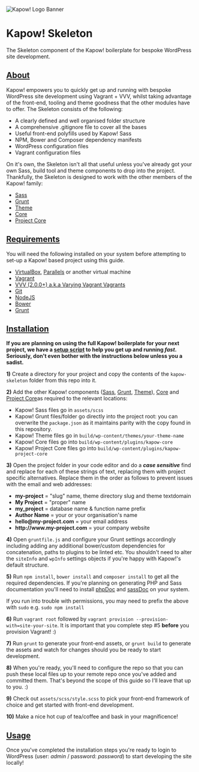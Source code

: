 ![Kapow! Logo Banner](https://raw.githubusercontent.com/kapow-wp/kapow-skeleton/master/kapow-full-logo-x2.png)

# Kapow! Skeleton

The Skeleton component of the Kapow! boilerplate for bespoke WordPress site development.

## [About](#about)

Kapow! empowers you to quickly get up and running with bespoke WordPress site development using Vagrant + VVV, whilst taking advantage of the front-end, tooling and theme goodness that the other modules have to offer. The Skeleton consists of the following:

- A clearly defined and well organised folder structure
- A comprehensive .gitignore file to cover all the bases
- Useful front-end polyfills used by Kapow! Sass
- NPM, Bower and Composer dependency manifests
- WordPress configuration files
- Vagrant configuration files

On it's own, the Skeleton isn't all that useful unless you've already got your own Sass, build tool and theme components to drop into the project. Thankfully, the Skeleton is designed to work with the other members of the Kapow! family: 

- [Sass](https://github.com/mkdo/kapow-sass)
- [Grunt](https://github.com/mkdo/kapow-grunt)
- [Theme](https://github.com/mkdo/kapow-theme)
- [Core](https://github.com/mkdo/kapow-core)
- [Project Core](https://github.com/mkdo/kapow-project-core)

## [Requirements](#requirements)

You will need the following installed on your system before attempting to set-up a Kapow! based project using this guide.

- [VirtualBox](http://www.virtualbox.org/), [Parallels](http://www.parallels.com) or another virtual machine
- [Vagrant](https://www.vagrantup.com/)
- [VVV (2.0.0+) a.k.a Varying Vagrant Vagrants](https://github.com/Varying-Vagrant-Vagrants/VVV)
- [Git](https://git-scm.com/book/en/v2/Getting-Started-Installing-Git)
- [NodeJS](https://nodejs.org/)
- [Bower](http://bower.io/#install-bower)
- [Grunt](http://gruntjs.com/installing-grunt)

## [Installation](#installation)

**If you are planning on using the full Kapow! boilerplate for your next project, we have a [setup script](https://github.com/mkdo/kapow-setup) to help you get up and running *fast*. Seriously, don't even bother with the instructions below unless you a sadist.**

**1)** Create a directory for your project and copy the contents of the `kapow-skeleton` folder from this repo into it.

**2)** Add the other Kapow! components ([Sass](https://github.com/mkdo/kapow-sass), [Grunt](https://github.com/mkdo/kapow-grunt), [Theme](https://github.com/mkdo/kapow-theme)), [Core](https://github.com/mkdo/kapow-core) and [Project Core](https://github.com/mkdo/kapow-project-core)as required to the relevant locations:

- Kapow! Sass files go in `assets/scss`
- Kapow! Grunt files/folder go directly into the project root: you can overwrite the `package.json` as it maintains parity with the copy found in this repository.
- Kapow! Theme files go in `build/wp-content/themes/your-theme-name`
- Kapow! Core files go into `build/wp-content/plugins/kapow-core`
- Kapow! Project Core files go into `build/wp-content/plugins/kapow-project-core`

**3)** Open the project folder in your code editor and do a ***case sensitive*** find and replace for each of these strings of text, replacing them with project specific alternatives. Replace them in the order as follows to prevent issues with the email and web addresses:

- **my-project** = "slug" name, theme directory slug and theme textdomain
- **My Project** = "proper" name
- **my_project** = database name & function name prefix
- **Author Name** = your or your organisation's name
- **hello@<span></span>my-project.com** = your email address
- **http://www&#8203;.&#8203;my-project.com** = your company website

**4)** Open `gruntfile.js` and configure your Grunt settings accordingly including adding any additional bower/custom dependencies for concatenation, paths to plugins to be linted etc. You shouldn't need to alter the `siteInfo` and `wpInfo` settings objects if you're happy with Kapow!'s default structure.

**5)** Run `npm install`,  `bower install` and `composer install` to get all the required dependencies. If you're planning on generating PHP and Sass documentation you'll need to install [phpDoc](http://www.phpdoc.org/docs/latest/getting-started/installing.html) and [sassDoc](http://www.sassdoc.com) on your system.

If you run into trouble with permissions, you may need to prefix the above with `sudo` e.g. `sudo npm install`

**6)** Run `vagrant root` followed by `vagrant provision --provision-with=site-your-site`. It is important that you complete step #5 **before** you provision Vagrant! :)

**7)** Run `grunt` to generate your front-end assets, or `grunt build` to generate the assets and watch for changes should you be ready to start development.

**8)** When you're ready, you'll need to configure the repo so that you can push these local files up to your remote repo once you've added and committed them. That's beyond the scope of this guide so I'll leave that up to you. :)

**9)** Check out `assets/scss/style.scss` to pick your front-end framework of choice and get started with front-end development.

**10)** Make a nice hot cup of tea/coffee and bask in your magnificence!

## [Usage](#usage)

Once you've completed the installation steps you're ready to login to WordPress (user: *admin* / password: *password*) to start developing the site locally!
